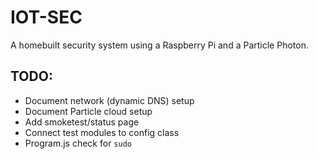 # IOT-SEC
A homebuilt security system using a Raspberry Pi and a Particle Photon.

## TODO:
* Document network (dynamic DNS) setup
* Document Particle cloud setup
* Add smoketest/status page
* Connect test modules to config class
* Program.js check for `sudo`